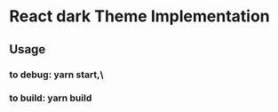# React dark Theme Implementation

## Usage
  ### to debug: yarn start,\
  ### to build: yarn build

